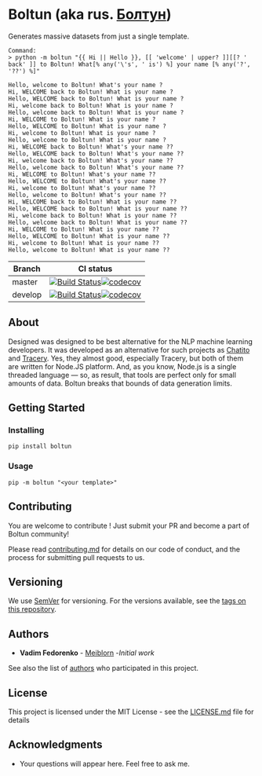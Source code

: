 Boltun (aka rus. [Болтун](https://en.wiktionary.org/wiki/%D0%B1%D0%BE%D0%BB%D1%82%D1%83%D0%BD))
===

Generates massive datasets from just a single template.

```text
Command:
> python -m boltun "{{ Hi || Hello }}, [[ 'welcome' | upper? ]][[? ' back' ]] to Boltun! What[% any('\'s', ' is') %] your name [% any('?', '??') %]"

Hello, welcome to Boltun! What's your name ?
Hi, WELCOME back to Boltun! What is your name ?
Hello, WELCOME back to Boltun! What is your name ?
Hi, welcome back to Boltun! What is your name ?
Hello, welcome back to Boltun! What is your name ?
Hi, WELCOME to Boltun! What is your name ?
Hello, WELCOME to Boltun! What is your name ?
Hi, welcome to Boltun! What is your name ?
Hello, welcome to Boltun! What is your name ?
Hi, WELCOME back to Boltun! What's your name ??
Hello, WELCOME back to Boltun! What's your name ??
Hi, welcome back to Boltun! What's your name ??
Hello, welcome back to Boltun! What's your name ??
Hi, WELCOME to Boltun! What's your name ??
Hello, WELCOME to Boltun! What's your name ??
Hi, welcome to Boltun! What's your name ??
Hello, welcome to Boltun! What's your name ??
Hi, WELCOME back to Boltun! What is your name ??
Hello, WELCOME back to Boltun! What is your name ??
Hi, welcome back to Boltun! What is your name ??
Hello, welcome back to Boltun! What is your name ??
Hi, WELCOME to Boltun! What is your name ??
Hello, WELCOME to Boltun! What is your name ??
Hi, welcome to Boltun! What is your name ??
Hello, welcome to Boltun! What is your name ??
```

Branch   | CI status
---------|-------------------
master   | [![Build Status](https://travis-ci.org/meiblorn/boltun.svg?branch=master)](https://travis-ci.org/meiblorn/boltun)[![codecov](https://codecov.io/gh/meiblorn/boltun/branch/master/graph/badge.svg)](https://codecov.io/gh/meiblorn/boltun)
develop  | [![Build Status](https://travis-ci.org/meiblorn/boltun.svg?branch=develop)](https://travis-ci.org/meiblorn/boltun)[![codecov](https://codecov.io/gh/meiblorn/boltun/branch/develop/graph/badge.svg)](https://codecov.io/gh/meiblorn/boltun)

## About

Designed was designed to be best alternative for the NLP machine learning developers.
It was developed as an alternative for such projects as 
[Chatito](https://github.com/rodrigopivi/Chatito) and [Tracery](http://tracery.io/). 
Yes, they almost good, especially Tracery, but both of them are written for Node.JS platform.
And, as you know, Node.js is a single threaded language — 
so, as result, that tools are perfect only for small amounts of data. 
Boltun breaks that bounds of data generation limits.

## Getting Started

### Installing

`pip install boltun`

### Usage

`pip -m boltun "<your template>"`

## Contributing

You are welcome to contribute ! Just submit your PR and become a part of Boltun community!

Please read [contributing.md](contributing.md) for details on our code of conduct, and the process for submitting pull requests to us.

## Versioning

We use [SemVer](http://semver.org/) for versioning. For the versions available, see the [tags on this repository](https://github.com/meiblorn/boltun/tags). 

## Authors

* **Vadim Fedorenko** - [Meiblorn](https://github.com/meiblorn) -*Initial work*

See also the list of [authors](authors.md) who participated in this project.

## License

This project is licensed under the MIT License - see the [LICENSE.md](LICENSE.md) file for details

## Acknowledgments

* Your questions will appear here. Feel free to ask me.